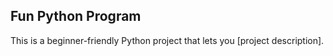 ## Fun Python Program
This is a beginner-friendly Python project that lets you [project description].

